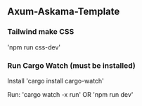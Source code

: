 ## Axum-Askama-Template

### Tailwind make CSS

'npm run css-dev'

### Run Cargo Watch (must be installed)

Install
'cargo install cargo-watch'

Run:
'cargo watch -x run'  OR  'npm run dev'
